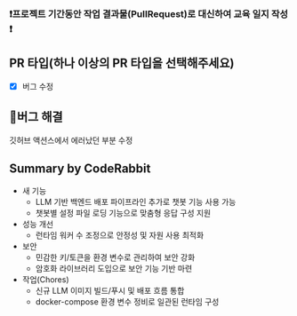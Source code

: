 ### ❗프로젝트 기간동안 작업 결과물(PullRequest)로 대신하여 교육 일지 작성 ❗

## PR 타입(하나 이상의 PR 타입을 선택해주세요)
- [x] 버그 수정 <br>
 
## 💊버그 해결

깃허브 액션스에서 에러났던 부분 수정
 

<!-- This is an auto-generated comment: release notes by coderabbit.ai -->

## Summary by CodeRabbit

- 새 기능
  - LLM 기반 백엔드 배포 파이프라인 추가로 챗봇 기능 사용 가능
  - 챗봇별 설정 파일 로딩 기능으로 맞춤형 응답 구성 지원
- 성능 개선
  - 런타임 워커 수 조정으로 안정성 및 자원 사용 최적화
- 보안
  - 민감한 키/토큰을 환경 변수로 관리하여 보안 강화
  - 암호화 라이브러리 도입으로 보안 기능 기반 마련
- 작업(Chores)
  - 신규 LLM 이미지 빌드/푸시 및 배포 흐름 통합
  - docker-compose 환경 변수 정비로 일관된 런타임 구성

<!-- end of auto-generated comment: release notes by coderabbit.ai -->